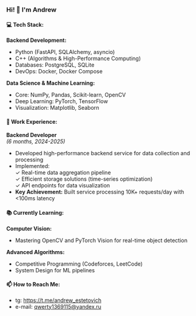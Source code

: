 ### Hi! 👋 I'm Andrew

#### 💻 Tech Stack:
**Backend Development:**
- Python (FastAPI, SQLAlchemy, asyncio)
- C++ (Algorithms & High-Performance Computing)
- Databases: PostgreSQL, SQLite
- DevOps: Docker, Docker Compose

**Data Science & Machine Learning:**
- Core: NumPy, Pandas, Scikit-learn, OpenCV
- Deep Learning: PyTorch, TensorFlow
- Visualization: Matplotlib, Seaborn

#### 🚀 Work Experience:
**Backend Developer**  
*(6 months, 2024-2025)*  
- Developed high-performance backend service for data collection and processing
- Implemented:  
  ✓ Real-time data aggregation pipeline  
  ✓ Efficient storage solutions (time-series optimization)  
  ✓ API endpoints for data visualization
- **Key Achievement:** Built service processing 10K+ requests/day with <100ms latency

#### 📚 Currently Learning:
**Computer Vision:**
- Mastering OpenCV and PyTorch Vision for real-time object detection

**Advanced Algorithms:**
- Competitive Programming (Codeforces, LeetCode)
- System Design for ML pipelines


#### 📫 How to Reach Me:
- tg: https://t.me/andrew_estetovich
- e-mail: qwerty1369115@yandex.ru

